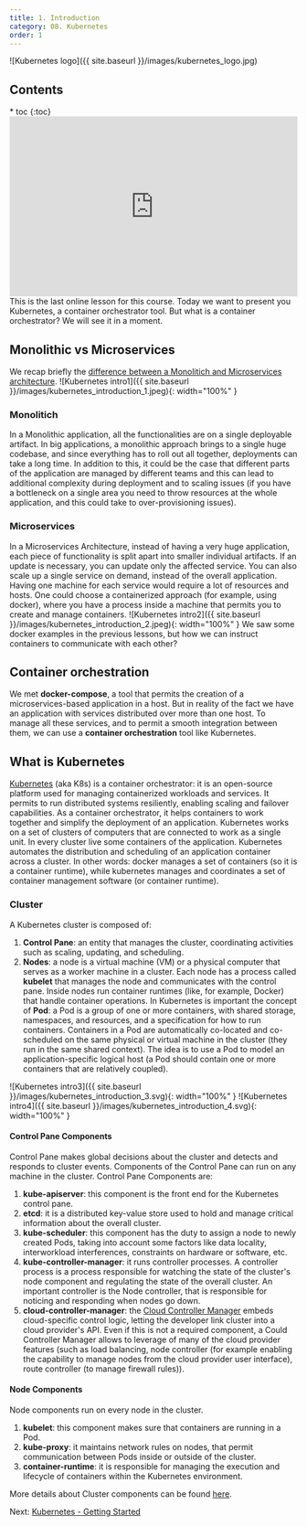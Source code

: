 ```yaml
---
title: 1. Introduction
category: 08. Kubernetes
order: 1
---
```


![Kubernetes logo]({{ site.baseurl }}/images/kubernetes_logo.jpg)
<h2>Contents</h2>
* toc
{:toc}
<iframe width="100%" height="315" src="https://www.youtube.com/embed/EaAmx4ptiIg?si=wBZlpURZCbsGNlfy" title="YouTube video player" frameborder="0" allow="accelerometer; autoplay; clipboard-write; encrypted-media; gyroscope; picture-in-picture; web-share" allowfullscreen></iframe>
This is the last online lesson for this course. Today we want to present you Kubernetes, a container orchestrator tool. But what is a container orchestrator? We will see it in a moment.

## Monolithic vs Microservices
We recap briefly the <a target="_blank" rel="noopener noreferrer" href="https://www.atlassian.com/microservices/microservices-architecture/microservices-vs-monolith#:~:text=A%20monolithic%20application%20is%20built,on%20a%20number%20of%20factors.">difference between a Monolitich and Microservices architecture</a>.
![Kubernetes intro1]({{ site.baseurl }}/images/kubernetes_introduction_1.jpeg){: width="100%" }
### Monolitich
In a Monolithic application, all the functionalities are on a single deployable artifact. In big applications, a monolithic approach brings to a single huge codebase, and since everything has to roll out all together, deployments can take a long time. In addition to this, it could be the case that different parts of the application are managed by different teams and this can lead to additional complexity during deployment and to scaling issues (if you have a bottleneck on a single area you need to throw resources at the whole application, and this could take to over-provisioning issues).
### Microservices
In a Microservices Architecture, instead of having a very huge application, each piece of functionality is split apart into smaller individual artifacts. If an update is necessary, you can update only the affected service. You can also scale up a single service on demand, instead of the overall application.  
Having one machine for each service would require a lot of resources and hosts. One could choose a containerized approach (for example, using docker), where you have a process inside a machine that permits you to create and manage containers.
![Kubernetes intro2]({{ site.baseurl }}/images/kubernetes_introduction_2.jpeg){: width="100%" }
We saw some docker examples in the previous lessons, but how we can instruct containers to communicate with each other?
## Container orchestration
We met **docker-compose**, a tool that permits the creation of a microservices-based application in a host.  But in reality of the fact we have an application with services distributed over more than one host. To manage all these services, and to permit a smooth integration between them, we can use a **container orchestration** tool like Kubernetes.
## What is Kubernetes
<a target="_blank" rel="noopener noreferrer" href="https://kubernetes.io/">Kubernetes</a> (aka K8s) is a container orchestrator: it is an open-source platform used for managing containerized workloads and services. It permits to run distributed systems resiliently, enabling scaling and failover capabilities. As a container orchestrator, it helps containers to work together and simplify the deployment of an application.
Kubernetes works on a set of clusters of computers that are connected to work as a single unit.
In every cluster live some containers of the application. Kubernetes automates the distribution and scheduling of an application container across a cluster.
In other words: docker manages a set of containers (so it is a container runtime), while kubernetes manages and coordinates a set of container management software (or container runtime).
### Cluster
A Kubernetes cluster is composed of:
1. **Control Pane**: an entity that manages the cluster, coordinating activities such as scaling, updating, and scheduling.
2. **Nodes**: a node is a virtual machine (VM) or a physical computer that serves as a worker machine in a cluster. Each node has a process called **kubelet** that manages the node and communicates with the control pane. Inside nodes run container runtimes (like, for example, Docker) that handle container operations. 
In Kubernetes is important the concept of **Pod**: a Pod is a group of one or more containers, with shared storage, namespaces, and resources, and a specification for how to run containers. Containers in a Pod are automatically co-located and co-scheduled on the same physical or virtual machine in the cluster (they run in the same shared context). The idea is to use a Pod to model an application-specific logical host (a Pod should contain one or more containers that are relatively coupled). 

![Kubernetes intro3]({{ site.baseurl }}/images/kubernetes_introduction_3.svg){: width="100%" }
![Kubernetes intro4]({{ site.baseurl }}/images/kubernetes_introduction_4.svg){: width="100%" }

#### Control Pane Components
Control Pane makes global decisions about the cluster and detects and responds to cluster events. Components of the Control Pane can run on any machine in the cluster. Control Pane Components are:
1. **kube-apiserver**: this component is the front end for the Kubernetes control pane. 
2. **etcd**: it is a distributed key-value store used to hold and manage critical information about the overall cluster.
3. **kube-scheduler**: this component has the duty to assign a node to newly created Pods, taking into account some factors like data locality, interworkload interferences, constraints on hardware or software, etc.
4. **kube-controller-manager**: it runs controller processes. A controller process is a process responsible for watching the state of the cluster's node component and regulating the state of the overall cluster. An important controller is the Node controller, that is responsible for noticing and responding when nodes go down.
5. **cloud-controller-manager**: the <a target="_blank" rel="noopener noreferrer" href="https://kubernetes.io/docs/concepts/architecture/cloud-controller/">Cloud Controller Manager</a> embeds cloud-specific control logic, letting the developer link cluster into a cloud provider's API. Even if this is not a required component, a Could Controller Manager allows to leverage of many of the cloud provider features (such as load balancing, node controller (for example enabling the capability to manage nodes from the cloud provider user interface), route controller (to manage firewall rules)).

#### Node Components
Node components run on every node in the cluster.
1. **kubelet**: this component makes sure that containers are running in a Pod.
2. **kube-proxy**: it maintains network rules on nodes, that permit communication between Pods inside or outside of the cluster.
3. **container-runtime**: it is responsible for managing the execution and lifecycle of containers within the Kubernetes environment.

More details about Cluster components can be found <a target="_blank" rel="noopener noreferrer" href="https://kubernetes.io/docs/concepts/overview/components/">here</a>.

<div>
Next: <a href="/SoftwareArchitecture/kubernetes/getting-started">Kubernetes - Getting Started</a>
</div>